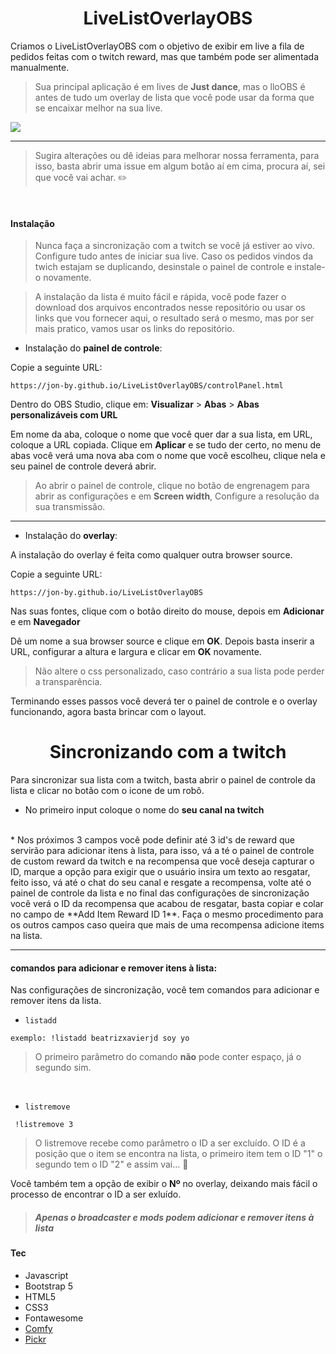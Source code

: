
<h1 style="text-align:center;">LiveListOverlayOBS</h1>

Criamos o LiveListOverlayOBS com o objetivo de exibir em live a fila de pedidos feitas com o twitch reward, mas que também pode ser alimentada manualmente.

> Sua principal aplicação é em lives de **Just dance**, mas o lloOBS é antes de tudo um overlay de lista que você pode usar da forma que se encaixar melhor na sua live. 

<div style="width:100%; margin:0 auto;">
    <img src="./public/listpresentation.gif">
</div>

***



>Sugira alterações ou dê ideias para melhorar nossa ferramenta, para isso, basta abrir uma issue em algum botão aí em cima, procura aí, sei que você vai achar. :pencil2:

<br>




#### Instalação

> Nunca faça a sincronização com a twitch se você já estiver ao vivo. Configure tudo antes de iniciar sua live. Caso os pedidos vindos da twich estajam se duplicando, desinstale o painel de controle e instale-o novamente. 



>A instalação da lista é muito fácil e rápida, você pode fazer o download dos arquivos encontrados nesse repositório ou usar os links que vou fornecer aqui, o resultado será o mesmo, mas por ser mais pratico, vamos usar os links do repositório.

* Instalação do **painel de controle**:

Copie a seguinte URL:
``` 
https://jon-by.github.io/LiveListOverlayOBS/controlPanel.html
``` 

Dentro do OBS Studio, clique em: **Visualizar** > **Abas** > **Abas personalizáveis com URL** 

Em nome da aba, coloque o nome que você quer dar a sua lista, em URL, coloque a URL copiada. Clique em **Aplicar** e se tudo der certo, no menu de abas você verá uma nova aba com o nome que você escolheu, clique nela e seu painel de controle deverá abrir.

>Ao abrir o painel de controle, clique no botão de engrenagem para abrir as configurações e em **Screen width**, Configure a resolução da sua transmissão.
***
* Instalação do **overlay**:

A instalação do overlay é feita como qualquer outra browser source.

Copie a seguinte URL:
``` 
https://jon-by.github.io/LiveListOverlayOBS
```

Nas suas fontes, clique com o botão direito do mouse, depois em **Adicionar** e em **Navegador**

Dê um nome a sua browser source e clique em **OK**. Depois basta inserir a URL, configurar a altura e largura e clicar em **OK** novamente.

>Não altere o css personalizado, caso contrário a sua lista pode perder a transparência. 


 Terminando esses passos você deverá ter o painel de controle e o overlay funcionando, agora basta brincar com o layout.

 <h1 style="text-align:center;">Sincronizando com a twitch</h1>

 Para sincronizar sua lista com a twitch, basta abrir o painel de controle da lista e clicar no botão com o icone de um robô.

 * No primeiro input coloque o nome do  **seu canal na twitch**
 <br>
 * Nos próximos 3 campos você pode definir até 3 id's de reward que servirão para adicionar itens à lista, para isso, vá a té o painel de controle de custom reward da twitch e na recompensa que você deseja capturar o ID, marque a opção para exigir que o usuário insira um texto ao resgatar, feito isso, vá até o chat do seu canal e resgate a recompensa, volte até o painel de controle da lista e no final das configurações de sincronização você verá o ID da recompensa que acabou de resgatar, basta copiar e colar no campo de **Add Item Reward ID 1**. Faça o mesmo procedimento para os outros campos caso queira que mais de uma recompensa adicione items na lista.

***
#### comandos para adicionar e remover itens à lista:

Nas configurações de sincronização, você tem comandos para adicionar e remover itens da lista.

* `listadd`
```
exemplo: !listadd beatrizxavierjd soy yo
```
>O primeiro parâmetro do comando **não** pode conter espaço, já o segundo sim.

<br>

*  `listremove`


```
 !listremove 3
```


>O listremove recebe como parâmetro o ID a ser excluído.  O ID é a posição que o item se encontra na lista, o primeiro item tem o ID "1" o segundo tem o ID "2" e assim vai... :clown_face:

Você também tem a opção de exibir o **Nº** no overlay, deixando mais fácil o processo de encontrar o ID a ser exluído. 

> ##### Apenas o broadcaster e mods podem adicionar e remover itens à lista
 







#### Tec

* Javascript
* Bootstrap 5
* HTML5
* CSS3
* Fontawesome
* <a href="https://github.com/instafluff/ComfyJS">Comfy</a>
* <a href="https://github.com/Simonwep/pickr"> Pickr</a>
